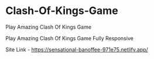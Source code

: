 # Clash-Of-Kings-Game
Play Amazing Clash Of Kings Game

Play Amazing Clash Of Kings Game Fully Responsive

Site Link - https://sensational-banoffee-971e75.netlify.app/
